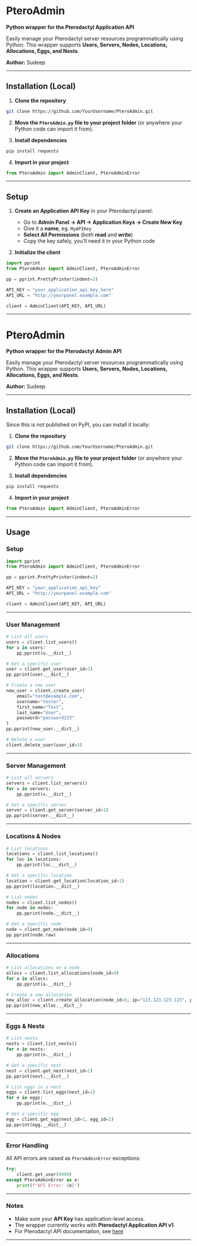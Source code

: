 # PteroAdmin

**Python wrapper for the Pterodactyl Application API**

Easily manage your Pterodactyl server resources programmatically using Python. This wrapper supports **Users, Servers, Nodes, Locations, Allocations, Eggs, and Nests**.

**Author:** Sudeep

---

## **Installation (Local)**

1. **Clone the repository**

```bash
git clone https://github.com/YourUsername/PteroAdmin.git
```

2. **Move the `PteroAdmin.py` file to your project folder** (or anywhere your Python code can import it from).

3. **Install dependencies**

```bash
pip install requests
```

4. **Import in your project**

```python
from PteroAdmin import AdminClient, PteroAdminError
```

---

## **Setup**

1. **Create an Application API Key** in your Pterodactyl panel:

   * Go to **Admin Panel → API → Application Keys → Create New Key**
   * Give it a **name**, eg. `MyAPIKey`
   * **Select All Permissions** (both **read** and **write**)
   * Copy the key safely, you’ll need it in your Python code

2. **Initialize the client**

```python
import pprint
from PteroAdmin import AdminClient, PteroAdminError

pp = pprint.PrettyPrinter(indent=2)

API_KEY = "your_application_api_key_here"
API_URL = "http://yourpanel.example.com"

client = AdminClient(API_KEY, API_URL)
```
---

# PteroAdmin

**Python wrapper for the Pterodactyl Admin API**

Easily manage your Pterodactyl server resources programmatically using Python. This wrapper supports **Users, Servers, Nodes, Locations, Allocations, Eggs, and Nests**.

**Author:** Sudeep

---

## **Installation (Local)**

Since this is not published on PyPI, you can install it locally:

1. **Clone the repository**

```bash
git clone https://github.com/YourUsername/PteroAdmin.git
```

2. **Move the `PteroAdmin.py` file to your project folder** (or anywhere your Python code can import it from).

3. **Install dependencies**

```bash
pip install requests
```

4. **Import in your project**

```python
from PteroAdmin import AdminClient, PteroAdminError
```

---

## **Usage**

### **Setup**

```python
import pprint
from PteroAdmin import AdminClient, PteroAdminError

pp = pprint.PrettyPrinter(indent=2)

API_KEY = "your_application_api_key"
API_URL = "http://yourpanel.example.com"

client = AdminClient(API_KEY, API_URL)
```

---

### **User Management**

```python
# List all users
users = client.list_users()
for u in users:
    pp.pprint(u.__dict__)

# Get a specific user
user = client.get_user(user_id=3)
pp.pprint(user.__dict__)

# Create a new user
new_user = client.create_user(
    email="test@example.com",
    username="tester",
    first_name="Test",
    last_name="User",
    password="password123"
)
pp.pprint(new_user.__dict__)

# Delete a user
client.delete_user(user_id=3)
```

---

### **Server Management**

```python
# List all servers
servers = client.list_servers()
for s in servers:
    pp.pprint(s.__dict__)

# Get a specific server
server = client.get_server(server_id=1)
pp.pprint(server.__dict__)
```

---

### **Locations & Nodes**

```python
# List locations
locations = client.list_locations()
for loc in locations:
    pp.pprint(loc.__dict__)

# Get a specific location
location = client.get_location(location_id=1)
pp.pprint(location.__dict__)

# List nodes
nodes = client.list_nodes()
for node in nodes:
    pp.pprint(node.__dict__)

# Get a specific node
node = client.get_node(node_id=9)
pp.pprint(node.raw)
```

---

### **Allocations**

```python
# List allocations on a node
allocs = client.list_allocations(node_id=9)
for a in allocs:
    pp.pprint(a.__dict__)

# Create a new allocation
new_alloc = client.create_allocation(node_id=9, ip="123.123.123.123", ports=[25565, 25566])
pp.pprint(new_alloc.__dict__)
```

---

### **Eggs & Nests**

```python
# List nests
nests = client.list_nests()
for n in nests:
    pp.pprint(n.__dict__)

# Get a specific nest
nest = client.get_nest(nest_id=1)
pp.pprint(nest.__dict__)

# List eggs in a nest
eggs = client.list_eggs(nest_id=1)
for e in eggs:
    pp.pprint(e.__dict__)

# Get a specific egg
egg = client.get_egg(nest_id=1, egg_id=2)
pp.pprint(egg.__dict__)
```

---

### **Error Handling**

All API errors are raised as `PteroAdminError` exceptions:

```python
try:
    client.get_user(9999)
except PteroAdminError as e:
    print(f"API Error: {e}")
```

---

### **Notes**

* Make sure your **API Key** has application-level access.
* The wrapper currently works with **Pterodactyl Application API v1**.
* For Pterodactyl API documentation, see [here](https://pterodactyl-api-docs.netvpx.com/)

---
